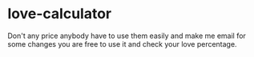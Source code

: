 # love-calculator

Don't any price anybody have to use them easily and make me email for some changes
you are free to use  it and check your love percentage.
